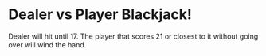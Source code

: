 # Dealer vs Player Blackjack!

Dealer will hit until 17. The player that scores 21 or closest to it without going over will wind the hand.
